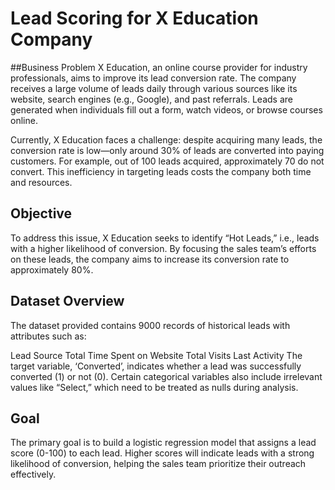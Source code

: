 # Lead Scoring for X Education Company

##Business Problem
X Education, an online course provider for industry professionals, aims to improve its lead conversion rate. The company receives a large volume of leads daily through various sources like its website, search engines (e.g., Google), and past referrals. Leads are generated when individuals fill out a form, watch videos, or browse courses online.

Currently, X Education faces a challenge: despite acquiring many leads, the conversion rate is low—only around 30% of leads are converted into paying customers. For example, out of 100 leads acquired, approximately 70 do not convert. This inefficiency in targeting leads costs the company both time and resources.

## Objective
To address this issue, X Education seeks to identify “Hot Leads,” i.e., leads with a higher likelihood of conversion. By focusing the sales team’s efforts on these leads, the company aims to increase its conversion rate to approximately 80%.

## Dataset Overview
The dataset provided contains 9000 records of historical leads with attributes such as:

Lead Source
Total Time Spent on Website
Total Visits
Last Activity
The target variable, ‘Converted’, indicates whether a lead was successfully converted (1) or not (0). Certain categorical variables also include irrelevant values like “Select,” which need to be treated as nulls during analysis.

## Goal
The primary goal is to build a logistic regression model that assigns a lead score (0-100) to each lead. Higher scores will indicate leads with a strong likelihood of conversion, helping the sales team prioritize their outreach effectively.
